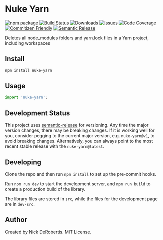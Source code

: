 # Nuke Yarn

[![npm package][npm-img]][npm-url]
[![Build Status][build-img]][build-url]
[![Downloads][downloads-img]][downloads-url]
[![Issues][issues-img]][issues-url]
[![Code Coverage][codecov-img]][codecov-url]
[![Commitizen Friendly][commitizen-img]][commitizen-url]
[![Semantic Release][semantic-release-img]][semantic-release-url]

Deletes all node_modules folders and yarn.lock files in a Yarn project, including workspaces

## Install

```bash
npm install nuke-yarn
```

## Usage

```ts
import 'nuke-yarn';
```

## Development Status

This project uses [semantic-release](https://github.com/semantic-release/semantic-release) for versioning.
Any time the major version changes, there may be breaking changes. If it is working well for you, consider
pegging to the current major version, e.g. `nuke-yarn@v1`, to avoid breaking changes. Alternatively,
you can always point to the most recent stable release with the `nuke-yarn@latest`.

## Developing

Clone the repo and then run `npm install` to set up the pre-commit hooks.

Run `npm run dev` to start the development server, and `npm run build` to create a production build
of the library.

The library files are stored in `src`, while the files for the development page are in `dev-src`.

## Author

Created by Nick DeRobertis. MIT License.

[build-img]:https://github.com/nickderobertis/nuke-yarn/actions/workflows/release.yml/badge.svg
[build-url]:https://github.com/nickderobertis/nuke-yarn/actions/workflows/release.yml
[downloads-img]:https://img.shields.io/npm/dt/nuke-yarn
[downloads-url]:https://www.npmtrends.com/nuke-yarn
[npm-img]:https://img.shields.io/npm/v/nuke-yarn
[npm-url]:https://www.npmjs.com/package/nuke-yarn
[issues-img]:https://img.shields.io/github/issues/nickderobertis/nuke-yarn
[issues-url]:https://github.com/nickderobertis/nuke-yarn/issues
[codecov-img]:https://codecov.io/gh/nickderobertis/nuke-yarn/branch/main/graph/badge.svg
[codecov-url]:https://codecov.io/gh/nickderobertis/nuke-yarn
[semantic-release-img]:https://img.shields.io/badge/%20%20%F0%9F%93%A6%F0%9F%9A%80-semantic--release-e10079.svg
[semantic-release-url]:https://github.com/semantic-release/semantic-release
[commitizen-img]:https://img.shields.io/badge/commitizen-friendly-brightgreen.svg
[commitizen-url]:http://commitizen.github.io/cz-cli/
